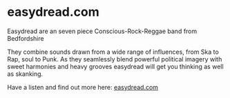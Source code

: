 # easydread.com
Easydread are an seven piece Conscious-Rock-Reggae band from Bedfordshire

They combine sounds drawn from a wide range of influences, from Ska to Rap, soul to Punk.
As they seamlessly blend powerful political imagery with sweet harmonies and heavy grooves easydread will get you thinking as well as skanking.

Have a listen and find out more here: [easydread.com](http://www.easydread.com/)
